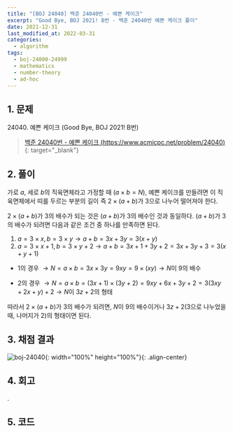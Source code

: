```yaml
---
title: "[BOJ 24040] 백준 24040번 - 예쁜 케이크"
excerpt: "Good Bye, BOJ 2021! B번 - 백준 24040번 예쁜 케이크 풀이"
date: 2021-12-31
last_modified_at: 2022-03-31
categories:
  - algorithm
tags:
  - boj-24000-24999
  - mathematics
  - number-theory
  - ad-hoc
---
```


## 1. 문제
$24040$. 예쁜 케이크 (Good Bye, BOJ 2021! B번)

> [백준 24040번 - 예쁜 케이크 (https://www.acmicpc.net/problem/24040)](https://www.acmicpc.net/problem/24040){: target="_blank"}

## 2. 풀이

가로 $a$, 세로 $b$의 직육면체라고 가정할 때 $(a \times b = N)$, 예쁜 케이크를 만들려면 이 직육면체에서 띠를 두르는 부분의 길이 즉 $2 \times (a + b)$가 $3$으로 나누어 떨어져야 한다.

$2 \times (a + b)$가 $3$의 배수가 되는 것은 $(a + b)$가 $3$의 배수인 것과 동일하다. $(a + b)$가 $3$의 배수가 되려면 다음과 같은 조건 중 하나를 만족하면 된다.

1.	$a = 3 \times x,\, b = 3 \times y \rightarrow a + b = 3x + 3y = 3(x+y)$
1.	$a = 3 \times x + 1,\, b = 3 \times y + 2 \rightarrow a + b = 3x + 1 + 3y + 2 = 3x + 3y + 3 = 3(x+y+1)$

* $1$의 경우 $\rightarrow N = a \times b = 3x \times 3y = 9xy = 9 \times (xy) \rightarrow N$이 $9$의 배수

* $2$의 경우 $\rightarrow N = a \times b = (3x+1) \times (3y+2) = 9xy + 6x + 3y + 2 = 3(3xy+2x+y) + 2 \rightarrow N$이 $3z+2$의 형태

따라서 $2 \times (a + b)$가 $3$의 배수가 되려면, $N$이 $9$의 배수이거나 $3z+2$($3$으로 나누었을 때, 나머지가 $2$)의 형태이면 된다.

## 3. 채점 결과

![boj-24040](https://user-images.githubusercontent.com/30232837/160975395-3f9d7fb5-e6db-41f2-9e25-09f53577b915.png "boj-24040"){: width="100%" height="100%"}{: .align-center}

## 4. 회고

.

## 5. 코드

<script src="https://gist.github.com/BurningFalls/d93beb6f52aef067e0e45439391a0739.js"></script>